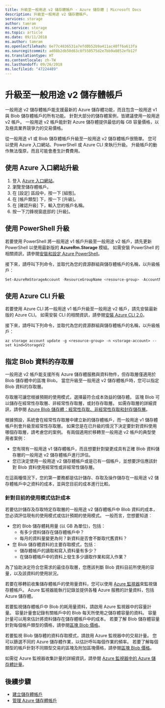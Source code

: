 ```yaml
---
title: 升級至一般用途 v2 儲存體帳戶 - Azure 儲存體 | Microsoft Docs
description: 升級至一般用途 v2 儲存體帳戶。
services: storage
author: tamram
ms.service: storage
ms.topic: article
ms.date: 09/11/2018
ms.author: tamram
ms.openlocfilehash: 6e77c4836531a7efd0b52b9a411ac40ff6a613fa
ms.sourcegitcommit: ad08b2db50d63c8f550575d2e7bb9a0852efb12f
ms.translationtype: HT
ms.contentlocale: zh-TW
ms.lasthandoff: 09/26/2018
ms.locfileid: "47224489"
---
```

# <a name="upgrade-to-a-general-purpose-v2-storage-account"></a>升級至一般用途 v2 儲存體帳戶

一般用途 v2 儲存體帳戶能支援最新的 Azure 儲存體功能，而且包含一般用途 v1 與 Blob 儲存體帳戶的所有功能。 針對大部分的儲存體案例，皆建議使用一般用途 v2 帳戶。 一般用途 v2 帳戶能針對 Azure 儲存體提供最低的每 GB 容量價格，以及極具業界競爭力的交易價格。

從一般用途 v1 或 Blob 儲存體帳戶升級至一般用途 v2 儲存體帳戶很簡單。 您可以使用 Azure 入口網站、PowerShell 或 Azure CLI 來執行升級。 升級帳戶的動作無法復原，而且可能會產生計費費用。

## <a name="upgrade-using-the-azure-portal"></a>使用 Azure 入口網站升級

1. 登入 [Azure 入口網站](https://portal.azure.com)。
2. 瀏覽至儲存體帳戶。
3. 在 [設定] 區段中，按一下 [組態]。
4. 在 [帳戶類型] 下，按一下 [升級]。
5. 在 [確認升級] 下，輸入您的帳戶名稱。 
6. 按一下刀鋒視窗底部的 [升級]。

## <a name="upgrade-with-powershell"></a>使用 PowerShell 升級

若要使用 PowerShell 將一般用途 v1 帳戶升級至一般用途 v2 帳戶，請先更新 PowerShell 以使用最新版的 **AzureRm.Storage** 模組。 如需安裝 PowerShell 的相關資訊，請參閱[安裝和設定 Azure PowerShell](https://docs.microsoft.com/powershell/azure/install-azurerm-ps)。 

接下來，請呼叫下列命令，並取代為您的資源群組與儲存體帳戶的名稱，以升級帳戶：

```powershell
Set-AzureRmStorageAccount -ResourceGroupName <resource-group> -AccountName <storage-account> -UpgradeToStorageV2
```

## <a name="upgrade-with-azure-cli"></a>使用 Azure CLI 升級

若要使用 Azure CLI 將一般用途 v1 帳戶升級至一般用途 v2 帳戶，請先安裝最新版的 Azure CLI。 如需安裝 CLI 的相關資訊，請參閱[安裝 Azure CLI 2.0](https://docs.microsoft.com/cli/azure/install-azure-cli?view=azure-cli-latest)。 

接下來，請呼叫下列命令，並取代為您的資源群組與儲存體帳戶的名稱，以升級帳戶：

```cli
az storage account update -g <resource-group> -n <storage-account> --set kind=StorageV2
``` 

## <a name="specify-an-access-tier-for-blob-data"></a>指定 Blob 資料的存取層

一般用途 v2 帳戶能支援所有 Azure 儲存體服務與資料物件，但存取層僅適用於 Blob 儲存體中的區塊 Blob。 當您升級至一般用途 v2 儲存體帳戶時，您可以指定 Blob 資料的存取層。 

存取層可讓您根據預期的使用模式，選擇最符合成本效益的儲存體。 區塊 Blob 可以儲存在經常性存取層、非經常性存取層，或封存存取層。 如需存取層的詳細資訊，請參閱 [Azure Blob 儲存體︰經常性存取、非經常性存取和封存儲存層](../blobs/storage-blob-storage-tiers.md)。

根據預設，系統會在經常性存取層中建立新的儲存體帳戶，而一般用途 v1 儲存體帳戶則會升級至經常性存取層。 如果您是在已升級的情況下決定要針對資料使用哪個存取層，請考慮您的案例。 有兩個適用於移轉至一般用途 v2 帳戶的典型使用者案例：

* 您有現有一般用途 v1 儲存體帳戶，而且想要針對變更成具有正確 Blob 資料儲存層的一般用途 v2 儲存體帳戶進行評估。
* 您已決定使用一般用途 v2 儲存體帳戶或是已有一個帳戶，並想要評估應該針對 Blob 資料使用經常性或非經常性儲存層。

在這兩種情況下，您的第一要務都是估計儲存、存取及操作儲存在一般用途 v2 儲存體帳戶中之資料的成本，並與您目前的成本進行比較。

### <a name="estimate-costs-for-your-current-usage-patterns"></a>針對目前的使用模式估計成本

若要估計儲存及存取特定存取層的一般用途 v2 儲存體帳戶中 Blob 資料的成本，您必須評估現有的使用模式或估計預期的使用模式。 一般而言，您想要知道︰

* 您的 Blob 儲存體耗用量 (以 GB 為單位)，包括：
    - 有多少資料儲存在儲存體帳戶中？
    - 每月的資料量變更為何？新資料是否會不斷取代舊資料？
* 您 Blob 儲存體資料的主要存取模式，包括：
    - 儲存體帳戶的讀取和寫入資料量有多少？ 
    - 在儲存體帳戶中的資料上發生多少讀取作業和寫入作業？

為了協助決定符合您需求的最佳存取層，您應該判斷 Blob 資料目前所使用的容量，以及該資料的使用狀況。 

若要在移轉前收集儲存體帳戶的使用量資料，您可以使用 [Azure 監視器](../../monitoring-and-diagnostics/monitoring-overview-azure-monitor.md)來監視儲存體帳戶。 Azure 監視器能執行記錄並提供各種 Azure 服務的計量資料，包括 Azure 儲存體。 

若要監視儲存體帳戶中 Blob 的耗用量資料，請啟用 Azure 監視器中的容量計量。 容量計量會記錄有關帳戶中的 Blob 每天所使用之儲存體容量的資料。 容量計量可以用來估計將資料儲存在儲存體帳戶中的成本。 若要了解 Blob 儲存體容量針對每個帳戶類型的價格，請參閱[區塊 Blob 價格](https://azure.microsoft.com/pricing/details/storage/blobs/)。

若要監視 Blob 儲存體的資料存取模式，請啟用 Azure 監視器中的交易計量。 您可以篩選不同的 Azure 儲存體作業，以估計呼叫每個作業的頻率。 若要了解每個類型的帳戶針對不同類型交易的區塊及附加區塊價格，請參閱[區塊 Blob 價格](https://azure.microsoft.com/pricing/details/storage/blobs/)。  

如需從 Azure 監視器收集計量的詳細資訊，請參閱 [Azure 監視器中的 Azure 儲存體計量](storage-metrics-in-azure-monitor.md)。

## <a name="next-steps"></a>後續步驟

- [建立儲存體帳戶](storage-quickstart-create-account.md)
- [管理 Azure 儲存體帳戶](storage-account-manage.md)